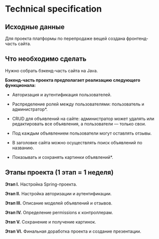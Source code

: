 # **Technical specification**
## Исходные данные
Для проекта платформы по перепродаже вещей создана фронтенд-часть сайта.
## Что необходимо сделать

Нужно собрать бэкенд-часть сайта на Java.

**Бэкенд-часть проекта предполагает реализацию следующего функционала:**

- Авторизация и аутентификация пользователей.

- Распределение ролей между пользователями: пользователь и администратор*.
- CRUD для объявлений на сайте: администратор может удалять или редактировать
все объявления, а пользователи — только свои.
- Под каждым объявлением пользователи могут оставлять отзывы.
- В заголовке сайта можно осуществлять поиск объявлений по названию.
- Показывать и сохранять картинки объявлений*.

## Этапы проекта (1 этап = 1 неделя)

**Этап I.** Настройка Spring-проекта.

**Этап II.** Настройка авторизации и аутентификации.

**Этап III.** Описание моделей объявлений и отзывов.

**Этап IV.** Определение permissions к контроллерам.

**Этап V.** Сохранение и получение картинок.

**Этап VI.** Финальная доработка проекта и создание презентации.